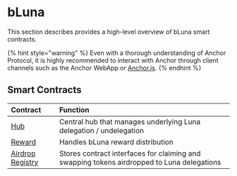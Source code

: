 # bLuna

This section describes provides a high-level overview of bLuna smart contracts.

{% hint style="warning" %}
Even with a thorough understanding of Anchor Protocol, it is highly recommended to interact with Anchor through client channels such as the Anchor WebApp or [Anchor.js](../../developers-terra/anchor.js.md).
{% endhint %}

## Smart Contracts

| Contract | Function |
| :--- | :--- |
| [Hub](hub-1.md) | Central hub that manages underlying Luna delegation / undelegation |
| [Reward](reward.md) | Handles bLuna reward distribution |
| [Airdrop Registry](airdrop-registry.md) | Stores contract interfaces for claiming and swapping tokens airdropped to Luna delegations |



